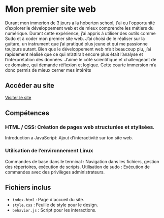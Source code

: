 # Mon premier site web
Durant mon immerion de 3 jours a la hoberton school, j'ai eu l'opportunité d’explorer le développement web et de mieux comprendre les métiers du numérique. Durant cette expérience, j’ai appris à utiliser des outils comme Sudo et à coder mon premier site web. J’ai choisi de le réaliser sur la guitare, un instrument que j’ai pratiqué plus jeune et qui me passionne toujours autant. Bien que le développement web m’ait beaucoup plu, j’ai rapidement réalisé que ce qui m’attirait encore plus était l’analyse et l’interprétation des données. J’aime le côté scientifique et challengeant de ce domaine, qui demande réflexion et logique. Cette courte immersion m’a donc permis de mieux cerner mes intérêts

## Accéder au site
[Visiter le site](https://augu-gif.github.io/mon-premier-site-web)

## Compétences
### HTML / CSS: Création de pages web structurées et stylisées.
Introduction a JavaScript: Ajout d'interactivité sur ton site web.

### Utilisation de l’environnement Linux
Commandes de base dans le terminal : Navigation dans les fichiers, gestion des répertoires, exécution de scripts.
Utilisation de sudo : Exécution de commandes avec des privilèges administrateurs.

## Fichiers inclus
- `index.html` : Page d'accueil du site.
- `style.css` : Feuille de style pour le design.
- `behavior.js` : Script pour les interactions.

